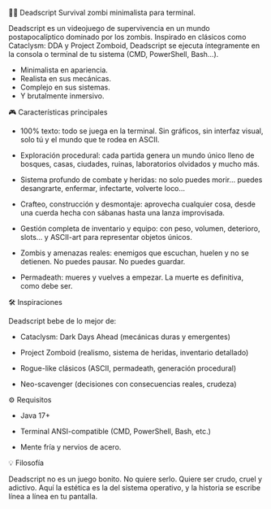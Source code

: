 🧟‍♂️ Deadscript
Survival zombi minimalista para terminal.

Deadscript es un videojuego de supervivencia en un mundo postapocalíptico dominado por los zombis. Inspirado en clásicos como Cataclysm: DDA y Project Zomboid, Deadscript se ejecuta íntegramente en la consola o terminal de tu sistema (CMD, PowerShell, Bash…).

 - Minimalista en apariencia.
 - Realista en sus mecánicas.
 - Complejo en sus sistemas.
 - Y brutalmente inmersivo.

🎮 Características principales

 - 100% texto: todo se juega en la terminal. Sin gráficos, sin interfaz visual, solo tú y el mundo que te rodea en ASCII.

 - Exploración procedural: cada partida genera un mundo único lleno de bosques, casas, ciudades, ruinas, laboratorios olvidados y mucho más.

 - Sistema profundo de combate y heridas: no solo puedes morir… puedes desangrarte, enfermar, infectarte, volverte loco…

 - Crafteo, construcción y desmontaje: aprovecha cualquier cosa, desde una cuerda hecha con sábanas hasta una lanza improvisada.

 - Gestión completa de inventario y equipo: con peso, volumen, deterioro, slots… y ASCII-art para representar objetos únicos.

 - Zombis y amenazas reales: enemigos que escuchan, huelen y no se detienen. No puedes pausar. No puedes guardar.

 - Permadeath: mueres y vuelves a empezar. La muerte es definitiva, como debe ser.

🛠️ Inspiraciones

Deadscript bebe de lo mejor de:

 - Cataclysm: Dark Days Ahead (mecánicas duras y emergentes)

 - Project Zomboid (realismo, sistema de heridas, inventario detallado)

 - Rogue-like clásicos (ASCII, permadeath, generación procedural)

 - Neo-scavenger (decisiones con consecuencias reales, crudeza)

⚙️ Requisitos

 - Java 17+

 - Terminal ANSI-compatible (CMD, PowerShell, Bash, etc.)

 - Mente fría y nervios de acero.

💡 Filosofía

Deadscript no es un juego bonito.
No quiere serlo.
Quiere ser crudo, cruel y adictivo.
Aquí la estética es la del sistema operativo, y la historia se escribe línea a línea en tu pantalla.
